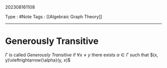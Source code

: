 202308161108

Type : #Note
Tags : [[Algebraic Graph Theory]]

---
# Generously Transitive
$\Gamma$ is called *Generously Transitive* if $\forall x\ne y$ there exists $\alpha\in \Gamma$ such that $(x, y)\xleftrightarrow{\alpha}(y, x)$
